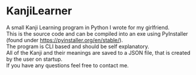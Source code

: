 # KanjiLearner

A small Kanji Learning program in Python I wrote for my girlfriend.  
This is the source code and can be compiled into an exe using PyInstaller (found under https://pyinstaller.org/en/stable/).  
The program is CLI based and should be self explanatory.  
All of the Kanji and their meanings are saved to a JSON file, that is created by the user on startup.  
If you have any questions feel free to contact me.
